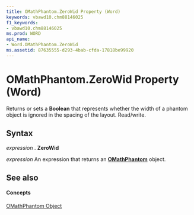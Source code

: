 ```yaml
---
title: OMathPhantom.ZeroWid Property (Word)
keywords: vbawd10.chm88146025
f1_keywords:
- vbawd10.chm88146025
ms.prod: WORD
api_name:
- Word.OMathPhantom.ZeroWid
ms.assetid: 87635555-d293-4bab-cfda-17818be99920
---
```



# OMathPhantom.ZeroWid Property (Word)

Returns or sets a  **Boolean** that represents whether the width of a phantom object is ignored in the spacing of the layout. Read/write.


## Syntax

 _expression_ . **ZeroWid**

 _expression_ An expression that returns an **[OMathPhantom](omathphantom-object-word.md)** object.


## See also


#### Concepts


[OMathPhantom Object](omathphantom-object-word.md)

